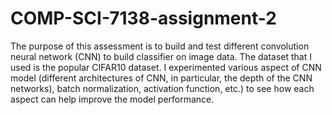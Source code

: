 # COMP-SCI-7138-assignment-2

The purpose of this assessment is to build and test different convolution neural network (CNN) to build classifier on image data. The dataset that I used is the popular CIFAR10 dataset. I experimented various aspect of CNN model (different architectures of CNN, in particular, the depth of the CNN networks), batch normalization, activation function, etc.) to see how each aspect can help improve the model performance.
